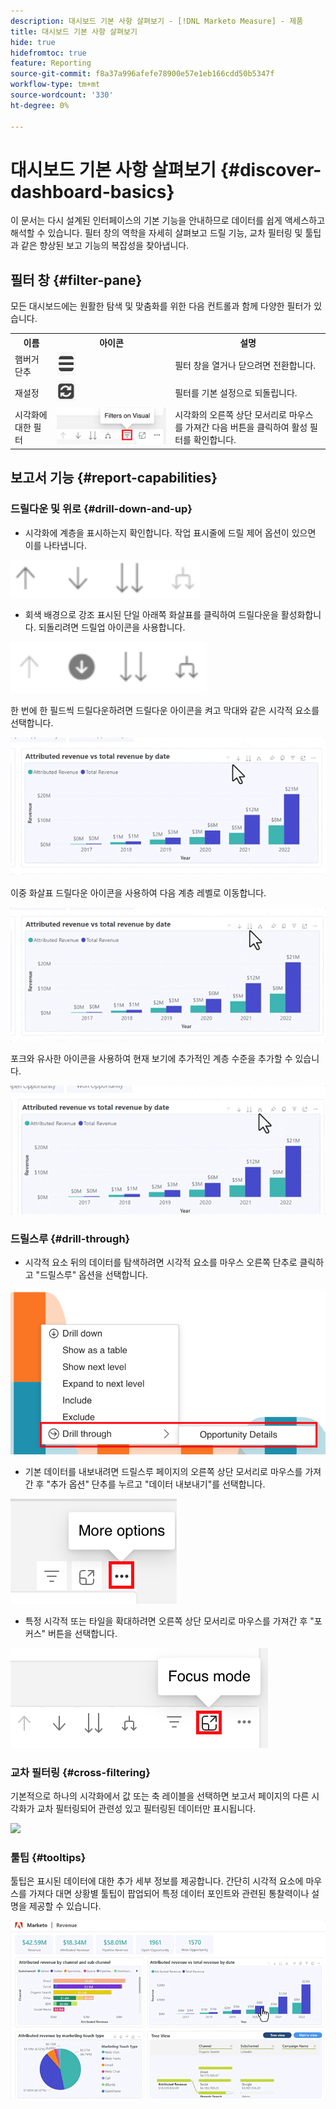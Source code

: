 ```yaml
---
description: 대시보드 기본 사항 살펴보기 - [!DNL Marketo Measure] - 제품
title: 대시보드 기본 사항 살펴보기
hide: true
hidefromtoc: true
feature: Reporting
source-git-commit: f8a37a996afefe78900e57e1eb166cdd50b5347f
workflow-type: tm+mt
source-wordcount: '330'
ht-degree: 0%

---
```


# 대시보드 기본 사항 살펴보기 {#discover-dashboard-basics}

이 문서는 다시 설계된 인터페이스의 기본 기능을 안내하므로 데이터를 쉽게 액세스하고 해석할 수 있습니다. 필터 창의 역학을 자세히 살펴보고 드릴 기능, 교차 필터링 및 툴팁과 같은 향상된 보고 기능의 복잡성을 찾아냅니다.

## 필터 창 {#filter-pane}

모든 대시보드에는 원활한 탐색 및 맞춤화를 위한 다음 컨트롤과 함께 다양한 필터가 있습니다.

<table style="table-layout:auto"> 
 <tbody> 
  <tr> 
   <th>이름</th> 
   <th>아이콘</th>
   <th>설명</th>
  </tr> 
  <tr> 
   <td>햄버거 단추</td> 
   <td><img src="assets/discover-dashboard-basics-1.png"></td>
   <td>필터 창을 열거나 닫으려면 전환합니다.</td>
  </tr>
  <tr> 
   <td>재설정</td> 
   <td><img src="assets/discover-dashboard-basics-2.png"></td>
   <td>필터를 기본 설정으로 되돌립니다.</td>
  </tr>
   <tr> 
   <td>시각화에 대한 필터</td> 
   <td><img src="assets/discover-dashboard-basics-3.png"></td>
   <td>시각화의 오른쪽 상단 모서리로 마우스를 가져간 다음 버튼을 클릭하여 활성 필터를 확인합니다.</td>
  </tr>
 </tbody> 
</table>

## 보고서 기능 {#report-capabilities}

### 드릴다운 및 위로 {#drill-down-and-up}

* 시각화에 계층을 표시하는지 확인합니다. 작업 표시줄에 드릴 제어 옵션이 있으면 이를 나타냅니다.

![](assets/discover-dashboard-basics-4.png)

* 회색 배경으로 강조 표시된 단일 아래쪽 화살표를 클릭하여 드릴다운을 활성화합니다. 되돌리려면 드릴업 아이콘을 사용합니다.

![](assets/discover-dashboard-basics-5.png)

한 번에 한 필드씩 드릴다운하려면 드릴다운 아이콘을 켜고 막대와 같은 시각적 요소를 선택합니다.

![](assets/discover-dashboard-basics-6.gif)

이중 화살표 드릴다운 아이콘을 사용하여 다음 계층 레벨로 이동합니다.

![](assets/discover-dashboard-basics-7.gif)

포크와 유사한 아이콘을 사용하여 현재 보기에 추가적인 계층 수준을 추가할 수 있습니다.

![](assets/discover-dashboard-basics-8.gif)

### 드릴스루 {#drill-through}

* 시각적 요소 뒤의 데이터를 탐색하려면 시각적 요소를 마우스 오른쪽 단추로 클릭하고 &quot;드릴스루&quot; 옵션을 선택합니다.

![](assets/discover-dashboard-basics-9.png)

* 기본 데이터를 내보내려면 드릴스루 페이지의 오른쪽 상단 모서리로 마우스를 가져간 후 &quot;추가 옵션&quot; 단추를 누르고 &quot;데이터 내보내기&quot;를 선택합니다.

![](assets/discover-dashboard-basics-10.png)

* 특정 시각적 또는 타일을 확대하려면 오른쪽 상단 모서리로 마우스를 가져간 후 &quot;포커스&quot; 버튼을 선택합니다.

![](assets/discover-dashboard-basics-11.png)

### 교차 필터링 {#cross-filtering}

기본적으로 하나의 시각화에서 값 또는 축 레이블을 선택하면 보고서 페이지의 다른 시각화가 교차 필터링되어 관련성 있고 필터링된 데이터만 표시됩니다.

![](assets/discover-dashboard-basics-12.gif)

### 툴팁 {#tooltips}

툴팁은 표시된 데이터에 대한 추가 세부 정보를 제공합니다. 간단히 시각적 요소에 마우스를 가져다 대면 상황별 툴팁이 팝업되어 특정 데이터 포인트와 관련된 통찰력이나 설명을 제공할 수 있습니다.

![](assets/discover-dashboard-basics-13.gif)
